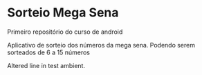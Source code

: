 # Sorteio Mega Sena
 Primeiro repositório do curso de android

 Aplicativo de sorteio dos números da mega sena. Podendo serem sorteados de 6 a 15 números

 Altered line in test ambient.
